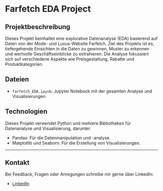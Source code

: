 # Farfetch EDA Project

## Projektbeschreibung

Dieses Projekt beinhaltet eine explorative Datenanalyse (EDA) basierend auf Daten von der Mode- und Luxus-Website Farfetch. Ziel des Projekts ist es, tiefergehende Einsichten in die Daten zu gewinnen, Muster zu erkennen und wertvolle Geschäftseinblicke zu extrahieren. Die Analyse fokussiert sich auf verschiedene Aspekte wie Preisgestaltung, Rabatte und Produktkategorien.

## Dateien

- `farfetch_EDA.ipynb`: Jupyter Notebook mit der gesamten Analyse und Visualisierungen.

## Technologien

Dieses Projekt verwendet Python und mehrere Bibliotheken für Datenanalyse und Visualisierung, darunter:

- Pandas: Für die Datenmanipulation und -analyse.
- Matplotlib und Seaborn: Für die Erstellung von Visualisierungen.

---

## Kontakt

Bei Feedback, Fragen oder Anregungen schreibe mir gerne über LinkedIn:

- [LinkedIn](https://www.linkedin.com/in/ferdinand-pohl-7384261a6/)
